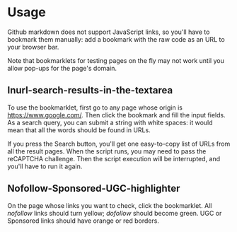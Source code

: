 # Usage

Github markdown does not support JavaScript links, so you'll have to bookmark them manually: add a bookmark with the raw code as an URL to your browser bar.

Note that bookmarklets for testing pages on the fly may not work until you allow pop-ups for the page's domain.

## Inurl-search-results-in-the-textarea

To use the bookmarklet, first go to any page whose origin is https://www.google.com/.
Then click the bookmark and fill the input fields. As a search query, you can submit a string with white spaces: 
it would mean that all the words should be found in URLs. 

If you press the Search button, you'll get one easy-to-copy list of URLs from all the result pages. When the script runs, you may need to pass the reCAPTCHA challenge. Then the script execution will be interrupted, and you'll have to run it again.

## Nofollow-Sponsored-UGC-highlighter

On the page whose links you want to check, click the bookmarklet. All *nofollow* links should turn yellow; *dofollow* should become green. UGC or Sponsored links should have orange or red borders.




